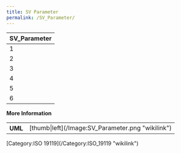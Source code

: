 ```yaml
---
title: SV Parameter
permalink: /SV_Parameter/
---
```


| SV_Parameter |
|:--------------|
| 1             |
| 2             |
| 3             |
| 4             |
| 5             |
| 6             |

**More Information**

<table class="wikitable">
<tr>
<th>
UML

</th>
<td bgcolor="FFFFFF">
[thumb|left](/Image:SV_Parameter.png "wikilink")

</td>
</table>
[Category:ISO 19119](/Category:ISO_19119 "wikilink")